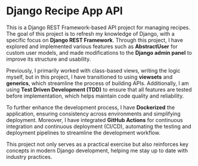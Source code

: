 # Django Recipe App API

This is a Django REST Framework-based API project for managing recipes. The goal of this project is to refresh my knowledge of Django, with a specific focus on **Django REST Framework**. Through this project, I have explored and implemented various features such as **AbstractUser** for custom user models, and made modifications to the **Django admin panel** to improve its structure and usability.

Previously, I primarily worked with class-based views, writing the logic myself, but in this project, I have transitioned to using **viewsets** and **generics**, which streamline the process of building APIs. Additionally, I am using **Test Driven Development (TDD)** to ensure that all features are tested before implementation, which helps maintain code quality and reliability.

To further enhance the development process, I have **Dockerized** the application, ensuring consistency across environments and simplifying deployment. Moreover, I have integrated **GitHub Actions** for continuous integration and continuous deployment (CI/CD), automating the testing and deployment pipelines to streamline the development workflow.

This project not only serves as a practical exercise but also reinforces key concepts in modern Django development, helping me stay up to date with industry practices.
